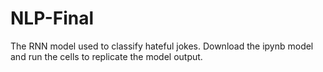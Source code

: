 # NLP-Final

The RNN model used to classify hateful jokes. Download the ipynb model and run the cells to replicate the model output. 
